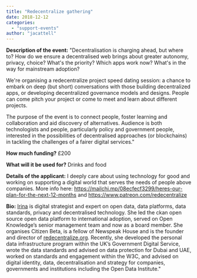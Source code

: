 ```yaml
---
title: "Redecentralize gathering"
date: 2018-12-12
categories: 
  - "support-events"
author: "jacattell"
---
```


**Description of the event:** "Decentralisation is charging ahead, but where to? How do we ensure a decentralised web brings about greater autonomy, privacy, choice? What's the priority? Which apps work now? What's in the way for mainstream adoption?

We're organising a redecentralize project speed dating session: a chance to embark on deep (but short) conversations with those building decentralized apps, or developing decentralized governance models and designs. People can come pitch your project or come to meet and learn about different projects.

The purpose of the event is to connect people, foster learning and collaboration and aid discovery of alternatives. Audience is both technologists and people, particularly policy and government people, interested in the possibilities of decentralised approaches (or blockchains) in tackling the challenges of a fairer digital services."

**How much funding?** £200

**What will it be used for?** Drinks and food

**Details of the applicant:** I deeply care about using technology for good and working on supporting a digital world that serves the needs of people above companies. More info here: https://mailchi.mp/08ecfecf3299/heres-our-plan-for-the-next-12-months and https://www.patreon.com/redecentralize

**Bio:** [Irina](https://twitter.com/shevski) is digital strategist and expert on open data, data platforms, data standards, privacy and decentralised technology. She led the ckan open source open data platform to international adoption, served on Open Knowledge’s senior management team and now as a board member. She organises Citizen Beta, is a fellow of Newspeak House and is the founder and director of [redecentralize.org](https://redecentralize.org/). Recently, she developed the personal data infrastructure program within the UK’s Government Digital Service, wrote the data standards and advised on data protection for Dubai and UAE, worked on standards and engagement within the W3C, and advised on digital identity, data, decentralisation and strategy for companies, governments and institutions including the Open Data Institute."
